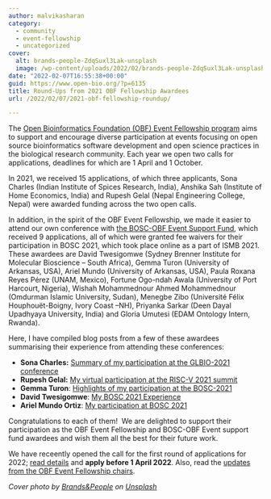 ```yaml
---
author: malvikasharan
category:
  - community
  - event-fellowship
  - uncategorized
cover:
  alt: brands-people-ZdqSuxl3Lak-unsplash
  image: /wp-content/uploads/2022/02/brands-people-ZdqSuxl3Lak-unsplash-scaled.jpg
date: "2022-02-07T16:55:38+00:00"
guid: https://www.open-bio.org/?p=6135
title: Round-Ups from 2021 OBF Fellowship Awardees
url: /2022/02/07/2021-obf-fellowship-roundup/

---
```

The [Open Bioinformatics Foundation (OBF) Event Fellowship program](/event-awards/) aims to support and encourage diverse participation at events focusing on open source bioinformatics software development and open science practices in the biological research community. Each year we open two calls for applications, deadlines for which are 1 April and 1 October.

In 2021, we received 15 applications, of which three applicants, Sona Charles (Indian Institute of Spices Research, India), Anshika Sah (Institute of Home Economics, India) and Rupesh Gelal (Nepal Engineering College, Nepal) were awarded funding across the two open calls.

In addition, in the spirit of the OBF Event Fellowship, we made it easier to attend our own conference with [the BOSC-OBF Event Support Fund](/2021/06/11/bosc-obf-2021-event-support-fund/), which received 9 applications, all of which were granted fee waivers for their participation in BOSC 2021, which took place online as a part of ISMB 2021. These awardees are David Twesigomwe (Sydney Brenner Institute for Molecular Bioscience – South Africa), Gemma Turon (University of Arkansas, USA), Ariel Mundo (University of Arkansas, USA), Paula Roxana Reyes Pérez (UNAM, Mexico), Fortune Ogo-ndah Awala (University of Port Harcourt, Nigeria), Wishah Mohammednour Ahmed Mohammednour (Omdurman Islamic University, Sudan), Menegbe Zibo (Université Félix Houphouët-Boigny, Ivory Coast –NH), Priyanka Sarkar (Deen Dayal Upadhyaya University, India) and Gloria Umutesi (EDAM Ontology Intern, Rwanda).

Here, I have compiled blog posts from a few of these awardees summarising their experience from attending these conferences:

- **Sona Charles:** [Summary of my participation at the GLBIO-2021 conference](/2021/06/07/sona-charles-glbio2021/)
- **Rupesh Gelal:** [My virtual participation at the RISC-V 2021 summit](/2021/12/17/riscv-summit-rgelal-2021)
- **Gemma Turon**: [Highlights of my participation at the BOSC-2021](/2021/08/31/gemma-turon-obf-bosc-2021/)
- **David Twesigomwe**: [My BOSC 2021 Experience](/2021/09/07/david-twesigomwe-bosc2021/)
- **Ariel Mundo Ortiz**: [My participation at BOSC 2021](/2021/09/08/ariel-mundo-ortiz-bosc2021/)

Congratulations to each of them!  We are delighted to support their participation as the OBF Event Fellowship and BOSC-OBF Event support fund awardees and wish them all the best for their future work.

We have receently opened the call for the first round of applications for 2022; [read details](/2022/02/07/obf-event-fellowship-2022-round1/) and **apply before 1 April 2022**. Also, read the [updates from the OBF Event Fellowship chairs](/2022/02/07/obf-event-fellowship-update/(opens%20in%20a%20new%20tab)).

_Cover photo by [Brands&People](https://unsplash.com/@brandsandpeople?utm_source=unsplash&utm_medium=referral&utm_content=creditCopyText) on [Unsplash](https://unsplash.com/s/photos/award?utm_source=unsplash&utm_medium=referral&utm_content=creditCopyText)_
